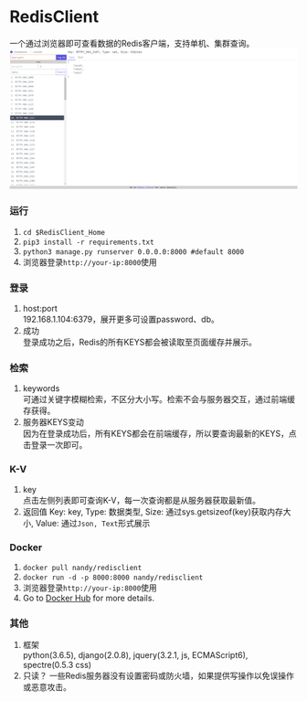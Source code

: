 # RedisClient  
一个通过浏览器即可查看数据的Redis客户端，支持单机、集群查询。
![example.png](https://github.com/nloneday/RedisClient/blob/master/example.png)

### 运行
1. `cd $RedisClient_Home`
2. `pip3 install -r requirements.txt`
3. `python3 manage.py runserver 0.0.0.0:8000 #default 8000`
4. 浏览器登录`http://your-ip:8000`使用

### 登录 
1. host:port  
192.168.1.104:6379，展开更多可设置password、db。
2. 成功  
登录成功之后，Redis的所有KEYS都会被读取至页面缓存并展示。

### 检索 
1. keywords  
可通过关键字模糊检索，不区分大小写。检索不会与服务器交互，通过前端缓存获得。
2. 服务器KEYS变动  
因为在登录成功后，所有KEYS都会在前端缓存，所以要查询最新的KEYS，点击登录一次即可。
  

### K-V  
1. key  
点击左侧列表即可查询K-V，每一次查询都是从服务器获取最新值。
2. 返回值 
Key: key, Type: 数据类型, Size: 通过sys.getsizeof(key)获取内存大小, Value: 通过`Json, Text`形式展示

### Docker
1. `docker pull nandy/redisclient`
2. `docker run -d -p 8000:8000 nandy/redisclient`
4. 浏览器登录`http://your-ip:8000`使用
3. Go to [Docker Hub](https://hub.docker.com/r/nandy/redisclient/) for more details.

### 其他  
1. 框架  
python(3.6.5), django(2.0.8), jquery(3.2.1, js, ECMAScript6), spectre(0.5.3 css)
2. 只读？ 
一些Redis服务器没有设置密码或防火墙，如果提供写操作以免误操作或恶意攻击。